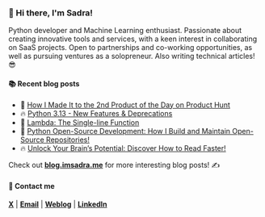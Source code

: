 ### :wave: Hi there, I'm Sadra!
Python developer and Machine Learning enthusiast. Passionate about creating innovative tools and services, with a keen interest in collaborating on SaaS projects. Open to partnerships and co-working opportunities, as well as pursuing ventures as a solopreneur. Also writing technical articles! 😎

#### :books: Recent blog posts
<!-- BLOGPOSTS:START -->
 - 🚀 [How I Made It to the 2nd Product of the Day on Product Hunt](https://blog.imsadra.me/how-i-made-it-to-the-2nd-product-of-the-day-on-product-hunt)
 - 🔥 [Python 3.13 - New Features &amp; Deprecations](https://blog.imsadra.me/python-313-new-features-deprecations)
 - 💯 [Lambda: The Single-line Function](https://blog.imsadra.me/lambda-the-single-line-function)
 - 🚀 [Python Open-Source Development: How I Build and Maintain Open-Source Repositories!](https://blog.imsadra.me/python-open-source-development-how-i-build-and-maintain-open-source-repositories)
 - 🔥 [Unlock Your Brain’s Potential: Discover How to Read Faster!](https://blog.imsadra.me/unlock-your-brains-potential-discover-how-to-read-faster)<!-- BLOGPOSTS:END -->

Check out [__blog.imsadra.me__](https://blog.imsadra.me) for more interesting blog posts! ✍️

#### :call_me_hand: Contact me
[__X__](https://x.com/lnxpylnxpy) | [__Email__](mailto:lnxpylnxpy@gmail.com) | [__Weblog__](https://imsadra.me) | [__LinkedIn__](https://www.linkedin.com/in/sadra-yahyapour/)
